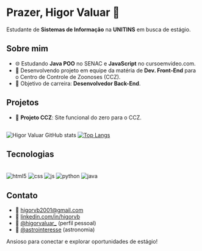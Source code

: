 # Prazer, Higor Valuar 🤝

Estudante de **Sistemas de Informação** na **UNITINS** em busca de estágio.

## Sobre mim

- 🌐 Estudando **Java POO** no SENAC e **JavaScript** no cursoemvideo.com. 
- 💼 Desenvolvendo projeto em equipe da matéria de **Dev. Front-End** para o Centro de Controle de Zoonoses (CCZ).
- 🎯 Objetivo de carreira: **Desenvolvedor Back-End**.

## Projetos

- 📁 **Projeto CCZ**: Site funcional do zero para o CCZ.

##
![Higor Valuar GitHub stats](https://github-readme-stats.vercel.app/api?username=higorvaluar&show_icons=true&theme=white&bg_color=030527&locale=pt-br&title_color=fff&text_color=F5FF8E&hide_border=true&border_radius=15&ring_color=F00000)
[![Top Langs](https://github-readme-stats.vercel.app/api/top-langs/?username=higorvaluar&bg_color=030527&locale=pt-br&title_color=fff&text_color=F5FF8E&hide_border=true&border_radius=15)](https://github.com/higorvaluar/github-readme-stats)

## Tecnologias
<div style = "display: inline_block"></br>
    <img align = "center" alt = "html5" src = "https://img.shields.io/badge/HTML-239120?style=for-the-badge&logo=html5&logoColor=white">
    <img align = "center" alt = "css" src = "https://img.shields.io/badge/CSS-239120?&style=for-the-badge&logo=css3&logoColor=white">
    <img align = "center" alt = "js" src = "https://img.shields.io/badge/JavaScript-F7DF1E?style=for-the-badge&logo=javascript&logoColor=black">
    <img align = "center" alt = "python" src = "https://img.shields.io/badge/Python-3776AB?style=for-the-badge&logo=python&logoColor=white">
    <img align = "center" alt = "java" src = "https://img.shields.io/badge/Java-ED8B00?style=for-the-badge&logo=openjdk&logoColor=white">
</div>

## Contato

- 📧 [higorvb2001@gmail.com](mailto:higorvb2001@gmail.com)
- 💼 [linkedin.com/in/higorvb](https://www.linkedin.com/in/higorvb/)
- 📸 [@higorvaluar_](https://www.instagram.com/higorvaluar_) (perfil pessoal)
- 🌌 [@astrointeresse](https://www.instagram.com/astrointeresse/) (astronomia)

Ansioso para conectar e explorar oportunidades de estágio!
